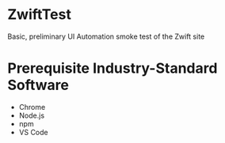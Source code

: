 # ZwiftTest
Basic, preliminary UI Automation smoke test of the Zwift site


# Prerequisite Industry-Standard Software
- Chrome
- Node.js
- npm
- VS Code
